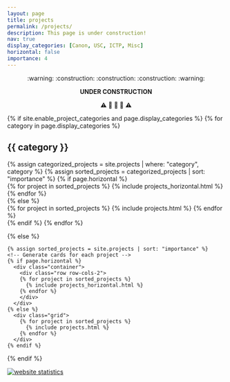 ```yaml
---
layout: page
title: projects
permalink: /projects/
description: This page is under construction!
nav: true
display_categories: [Canon, USC, ICTP, Misc]
horizontal: false
importance: 4
---
```


<center>
:warning:
:construction: :construction: :construction:
:warning:

<b>UNDER CONSTRUCTION</b>

:warning:
:construction: :construction: :construction:
:warning:

</center>

<div class="projects">
  {% if site.enable_project_categories and page.display_categories %}
  <!-- Display categorized projects -->
    {% for category in page.display_categories %}
      <h2 class="category">{{ category }}</h2>
      {% assign categorized_projects = site.projects | where: "category", category %}
      {% assign sorted_projects = categorized_projects | sort: "importance" %}
      <!-- Generate cards for each project -->
      {% if page.horizontal %}
        <div class="container">
          <div class="row row-cols-2">
          {% for project in sorted_projects %}
            {% include projects_horizontal.html %}
          {% endfor %}
          </div>
        </div>
      {% else %}
        <div class="grid">
          {% for project in sorted_projects %}
            {% include projects.html %}
          {% endfor %}
        </div>
      {% endif %}
    {% endfor %}

{% else %}

  <!-- Display projects without categories -->

    {% assign sorted_projects = site.projects | sort: "importance" %}
    <!-- Generate cards for each project -->
    {% if page.horizontal %}
      <div class="container">
        <div class="row row-cols-2">
        {% for project in sorted_projects %}
          {% include projects_horizontal.html %}
        {% endfor %}
        </div>
      </div>
    {% else %}
      <div class="grid">
        {% for project in sorted_projects %}
          {% include projects.html %}
        {% endfor %}
      </div>
    {% endif %}

{% endif %}

</div>

<!-- Default Statcounter code for hdocmsu.github.io
https://hdocmsu.github.io/ -->
<script type="text/javascript">
var sc_project=12456301; 
var sc_invisible=1; 
var sc_security="df61a7ca"; 
</script>
<script type="text/javascript"
src="https://www.statcounter.com/counter/counter.js"
async></script>

<noscript><div class="statcounter"><a title="website
statistics" href="https://statcounter.com/"
target="_blank"><img class="statcounter"
src="https://c.statcounter.com/12456301/0/df61a7ca/1/"
alt="website statistics"
referrerPolicy="no-referrer-when-downgrade"></a></div></noscript>

<!-- End of Statcounter Code -->
